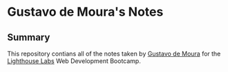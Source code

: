 # Gustavo de Moura's Notes
## Summary

This repository contians all of the notes taken by [Gustavo de Moura](https://github.com/DemouraGus/lighthouse-web-notes) for the [Lighthouse Labs](https://www.lighthouselabs.ca/) Web Development Bootcamp.